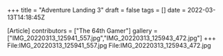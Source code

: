 +++
title = "Adventure Landing 3"
draft = false
tags = []
date = 2022-03-13T14:18:45Z

[Article]
contributors = ["The 64th Gamer"]
gallery = ["IMG_20220313_125941_557.jpg","IMG_20220313_125943_472.jpg"]
+++
<gallery>
File:IMG_20220313_125941_557.jpg
File:IMG_20220313_125943_472.jpg
</gallery>